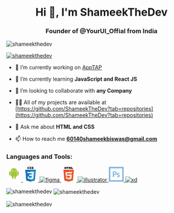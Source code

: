 <h1 align="center">Hi 👋, I'm ShameekTheDev</h1>
<h3 align="center">Founder of @YourUI_Offial from India</h3>

<p align="left"> <img src="https://komarev.com/ghpvc/?username=shameekthedev&label=Profile%20views&color=0e75b6&style=flat" alt="shameekthedev" /> </p>

<p align="left"> <a href="https://github.com/ryo-ma/github-profile-trophy"><img src="https://github-profile-trophy.vercel.app/?username=shameekthedev" alt="shameekthedev" /></a> </p>

- 🔭 I’m currently working on [AppTAP](https://github.com/cttricks/AppTap)

- 🌱 I’m currently learning **JavaScript and React JS**

- 🤝 I’m looking to collaborate with **any Company**

- 👨‍💻 All of my projects are available at [https://github.com/ShameekTheDev?tab=repositories](https://github.com/ShameekTheDev?tab=repositories)

- 💬 Ask me about **HTML and CSS**

- 📫 How to reach me **60140shameekbiswas@gmail.com**


<h3 align="left">Languages and Tools:</h3>
<p align="left"> <a href="https://developer.android.com" target="_blank"> <img src="https://raw.githubusercontent.com/devicons/devicon/master/icons/android/android-original-wordmark.svg" alt="android" width="40" height="40"/> </a> <a href="https://www.w3schools.com/css/" target="_blank"> <img src="https://raw.githubusercontent.com/devicons/devicon/master/icons/css3/css3-original-wordmark.svg" alt="css3" width="40" height="40"/> </a> <a href="https://www.figma.com/" target="_blank"> <img src="https://www.vectorlogo.zone/logos/figma/figma-icon.svg" alt="figma" width="40" height="40"/> </a> <a href="https://www.w3.org/html/" target="_blank"> <img src="https://raw.githubusercontent.com/devicons/devicon/master/icons/html5/html5-original-wordmark.svg" alt="html5" width="40" height="40"/> </a> <a href="https://www.adobe.com/in/products/illustrator.html" target="_blank"> <img src="https://www.vectorlogo.zone/logos/adobe_illustrator/adobe_illustrator-icon.svg" alt="illustrator" width="40" height="40"/> </a> <a href="https://www.photoshop.com/en" target="_blank"> <img src="https://raw.githubusercontent.com/devicons/devicon/master/icons/photoshop/photoshop-line.svg" alt="photoshop" width="40" height="40"/> </a> <a href="https://www.adobe.com/products/xd.html" target="_blank"> <img src="https://cdn.worldvectorlogo.com/logos/adobe-xd.svg" alt="xd" width="40" height="40"/> </a> </p>

<p><img align="left" src="https://github-readme-stats.vercel.app/api/top-langs?username=shameekthedev&show_icons=true&locale=en&layout=compact" alt="shameekthedev" /></p>

<p>&nbsp;<img align="center" src="https://github-readme-stats.vercel.app/api?username=shameekthedev&show_icons=true&locale=en" alt="shameekthedev" /></p>

<p><img align="center" src="https://github-readme-streak-stats.herokuapp.com/?user=shameekthedev&" alt="shameekthedev" /></p>
